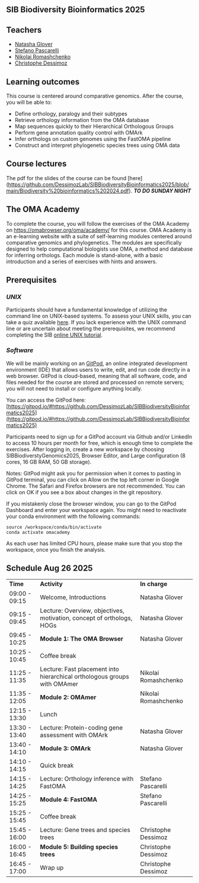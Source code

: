 ## SIB Biodiversity Bioinformatics 2025


## Teachers

* [Natasha Glover](https://lab.dessimoz.org/people/natasha_glover)
* [Stefano Pascarelli](mailto:Stefano.Pascarelli@unil.ch)
* [Nikolai Romashchenko](mailto:nikolai.romashchenko@unil.ch)
* [Christophe Dessimoz](https://www.sib.swiss/christophe-dessimoz-natasha-glover-group)


## Learning outcomes

This course is centered around comparative genomics. After the course, you will be able to:

* Define orthology, paralogy and their subtypes
* Retrieve orthology information from the OMA database
* Map sequences quickly to their Hierarchical Orthologous Groups
* Perform gene annotation quality control with OMArk
* Infer orthologs on custom genomes using the FastOMA pipeline
* Construct and interpret phylogenetic species trees using OMA data

## Course lectures

The pdf for the slides of the course can be found [here] (https://github.com/DessimozLab/SIBBiodiversityBioinformatics2025/blob/main/Biodiversity%20bioinformatics%202024.pdf). ***TO DO SUNDAY NIGHT***

## The OMA Academy

To complete the course, you will follow the exercises of the OMA Academy on https://omabrowser.org/oma/academy/ for this course. OMA Academy is an e-learning website with a suite of self-learning modules centered around comparative genomics and phylogenetics. The modules are specifically designed to help computational biologists use OMA, a method and database for inferring orthologs. Each module is stand-alone, with a basic introduction and a series of exercises with hints and answers.


## Prerequisites


### _UNIX_

Participants should have a fundamental knowledge of utilizing the command line on UNIX-based systems. To assess your UNIX skills, you can take a quiz available [here](https://docs.google.com/forms/d/e/1FAIpQLSd2BEWeOKLbIRGBT_aDEGPce1FOaVYBbhBiaqcaHoBKNB27MQ/viewform?usp=sf_link). If you lack experience with the UNIX command line or are uncertain about meeting the prerequisites, we recommend completing the SIB [online UNIX tutorial](https://edu.sib.swiss/pluginfile.php/2878/mod_resource/content/4/couselab-html/content.html). 


### _Software_

We will be mainly working on an [GitPod](https://gitpod.io/), an online integrated development environment (IDE) that allows users to write, edit, and run code directly in a web browser. GitPod is cloud-based, meaning that all software, code, and files needed for the course are stored and processed on remote servers; you will not need to install or configure anything locally.

You can access the GitPod here: [https://gitpod.io/#https://github.com/DessimozLab/SIBBiodiversityBioinformatics2025](https://gitpod.io/#https://github.com/DessimozLab/SIBBiodiversityBioinformatics2025) 

Participants need to sign up for a GitPod account via Github and/or LinkedIn to access 10 hours per month for free, which is enough time to complete the exercises. After logging in, create a new workspace by choosing SIBBiodiverstyGenomics2025, Browser Editor, and Large configuration (8 cores, 16 GB RAM, 50 GB storage). 

Notes: 
GitPod might ask you for permission when it comes to pasting in GitPod terminal, you can click on Allow on the top left corner in Google Chrome. The Safari and Firefox browsers are not recommended. 
You can click on OK if you see a box about changes in the git repository.

If you mistakenly close the browser window, you can go to the GitPod Dashboard and enter your workspace again. You might need to reactivate your conda environment with the following commands:
```
source /workspace/conda/bin/activate
conda activate omacademy
```
As each user has limited CPU hours, please make sure that you stop the workspace, once you finish the analysis.   


## Schedule Aug 26 2025


<table>
  <tr>
   <td><strong>Time</strong>
   </td>
   <td><strong>Activity</strong>
   </td>
   <td><strong>In charge</strong>
   </td>
  </tr>
  <tr>
   <td>09:00  - 09:15
   </td>
   <td>Welcome, Introductions
   </td>
   <td>Natasha Glover
   </td>
  </tr>
  <tr>
   <td>09:15 - 09:45
   </td>
   <td>Lecture: Overview, objectives, motivation, concept of orthologs, HOGs
   </td>
   <td>Natasha Glover
   </td>
  </tr>
  <tr>
   <td>09:45 - 10:25
   </td>
   <td><strong>Module 1: The OMA Browser</strong>
   </td>
   <td>Natasha Glover
   </td>
  </tr>
  <tr>
   <td>10:25 - 10:45
   </td>
   <td>Coffee break
   </td>
   <td>
   </td>
  </tr>
  <tr>
   <td>11:25 - 11:35
   </td>
   <td>Lecture: Fast placement into hierarchical orthologous groups with OMAmer
   </td>
   <td>Nikolai Romashchenko
   </td>
  </tr>
  <tr>
   <td>11:35 - 12:05
   </td>
   <td><strong>Module 2: OMAmer </strong>
   </td>
   <td>Nikolai Romashchenko
   </td>
  </tr>
  <tr>
   <td>12:15 - 13:30
   </td>
   <td>Lunch
   </td>
   <td>
   </td>
  </tr>
  <tr>
   <td>13:30 - 13:40
   </td>
   <td>Lecture: Protein-coding gene assessment with OMArk 
   </td>
   <td>Natasha Glover
   </td>
  </tr>
  <tr>
   <td>13:40 - 14:10 
   </td>
   <td><strong>Module 3: OMArk</strong>
   </td>
   <td>Natasha Glover
   </td>
  </tr>
  <tr>
   <td>14:10 - 14:15
   </td>
   <td>Quick break
   </td>
   <td>
   </td>
  </tr>
  <tr>
   <td>14:15 - 14:25
   </td>
   <td>Lecture: Orthology inference with FastOMA 
   </td>
   <td>Stefano Pascarelli
   </td> 
  </tr>
  <tr>
   <td>14:25 - 15:25
   </td>
   <td><strong>Module 4: FastOMA</strong> 
   </td>
   <td>Stefano Pascarelli
   </td>
  </tr>
  <tr>
   <td>15:25 - 15:45
   </td>
   <td>Coffee break
   </td>
   <td>
   </td>
  </tr>
  <tr>
   <td>15:45 - 16:00
   </td>
   <td>Lecture: Gene trees and species trees
   </td>
   <td>Christophe Dessimoz
   </td>
  </tr>
  <tr>
   <td>16:00 - 16:45
   </td>
   <td><strong>Module 5: Building species trees</strong>
   </td>
   <td>Christophe Dessimoz
   </td>
  </tr>
    <tr>
   <td>16:45 - 17:00
   </td>
   <td>Wrap up
   </td>
   <td>Christophe Dessimoz
   </td>
  </tr>
</table>


